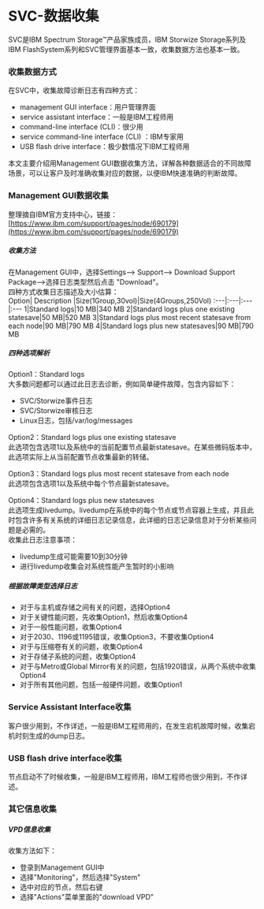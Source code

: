 # SVC-数据收集
SVC是IBM Spectrum Storage™产品家族成员，IBM Storwize Storage系列及IBM FlashSystem系列和SVC管理界面基本一致，收集数据方法也基本一致。

### 收集数据方式
在SVC中，收集故障诊断日志有四种方式：
- management GUI interface：用户管理界面
- service assistant  interface：一般是IBM工程师用
- command-line interface (CLI)：很少用
- service command-line interface (CLI) ：IBM专家用
- USB flash drive interface：极少数情况下IBM工程师用

本文主要介绍用Management GUI数据收集方法，详解各种数据适合的不同故障场景，可以让客户及时准确收集对应的数据，以便IBM快速准确的判断故障。

### Management GUI数据收集
整理摘自IBM官方支持中心，链接：[https://www.ibm.com/support/pages/node/690179](https://www.ibm.com/support/pages/node/690179)
##### 收集方法
在Management GUI中，选择Settings--> Support--> Download Support Package-->选择日志类型然后点击 "Download"。     
四种方式收集日志描述及大小估算：   
Option|        Description        |Size(1Group,30vol)|Size(4Groups,250Vol)
:---|:---|:---|:---
1|Standard logs|10 MB|340 MB
2|Standard logs plus one existing statesave|50 MB|520 MB
3|Standard logs plus most recent statesave from each node|90 MB|790 MB
4|Standard logs plus new statesaves|90 MB|790 MB

##### 四种选项解析
Option1：Standard logs   
大多数问题都可以通过此日志去诊断，例如简单硬件故障，包含内容如下：
- SVC/Storwize事件日志
- SVC/Storwize审核日志
- Linux日志，包括/var/log/messages

Option2：Standard logs plus one existing statesave     
此选项包含选项1以及系统中的当前配置节点最新statesave。在某些微码版本中，此选项实际上从当前配置节点收集最新的转储。

Option3：Standard logs plus most recent statesave from each node      
此选项包含选项1以及系统中每个节点最新statesave。

Option4：Standard logs plus new statesaves    
此选项生成livedump。livedump在系统中的每个节点或节点容器上生成，并且此时包含许多有关系统的详细日志记录信息，此详细的日志记录信息对于分析某些问题是必需的。       
收集此日志注意事项：
- livedump生成可能需要10到30分钟
- 进行livedump收集会对系统性能产生暂时的小影响

##### 根据故障类型选择日志
- 对于与主机或存储之间有关的问题，选择Option4
- 对于关键性能问题，先收集Option1，然后收集Option4
- 对于一般性能问题，收集Option4
- 对于2030、1196或1195错误，收集Option3，不要收集Option4
- 对于与压缩卷有关的问题，收集Option4
- 对于存储子系统的问题，收集Option4
- 对于与Metro或Global Mirror有关的问题，包括1920错误，从两个系统中收集Option4
- 对于所有其他问题，包括一般硬件问题，收集Option1

### Service Assistant Interface收集
客户很少用到，不作详述，一般是IBM工程师用的，在发生宕机故障时候，收集宕机时刻生成的dump日志。

### USB flash drive interface收集
节点启动不了时候收集，一般是IBM工程师用，IBM工程师也很少用到，不作详述。
### 其它信息收集
##### VPD信息收集
收集方法如下：
- 登录到Management GUI中
- 选择"Monitoring"，然后选择"System"
- 选中对应的节点，然后右键
- 选择"Actions"菜单里面的"download VPD"
